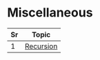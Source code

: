 # Miscellaneous

| Sr  | Topic                     |
| --- | ------------------------- |
| 1   | [Recursion](recursion.md) |
